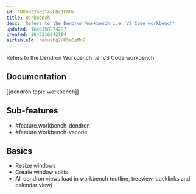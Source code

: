 ```yaml
---
id: FNXbNZ24dIT4xLBc1F6Mz
title: Workbench
desc: 'Refers to the Dendron Workbench i.e. VS Code workbench'
updated: 1646158274297
created: 1643216242194
airtableId: recuabq2HK5mGeMn7
---
```


Refers to the Dendron Workbench i.e. VS Code workbench

## Documentation

[[dendron.topic.workbench]]

## Sub-features

- #feature.workbench-dendron
- #feature.workbench-vscode
## Basics

- Resize windows
- Create window splits
- All dendron views load in workbench (outline, treeview, backlinks and calendar view)
